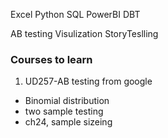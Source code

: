 

Excel
Python
SQL
PowerBI
DBT

AB testing
Visulization
StoryTeslling




### Courses to learn
1. UD257-AB testing from google
- Binomial distribution
- two sample testing
- ch24, sample sizeing